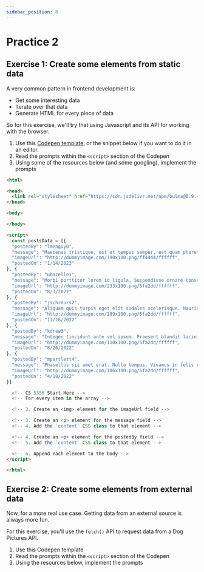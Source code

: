 ```yaml
---
sidebar_position: 6
---
```

# Practice 2

## Exercise 1: Create some elements from static data

A very common pattern in frontend development is:
- Get some interesting data
- Iterate over that data
- Generate HTML for every piece of data

So for this exercise, we'll try that using Javascript and its API for working with the browser.

1. Use this [Codepen template](https://codepen.io/intricatecloud/pen/RwBBYaP), or the snippet below if you want to do it in an editor.
2. Read the prompts within the `<script>` section of the Codepen
3. Using some of the resources below (and some googling), implement the prompts

```html
<html>

<head>
  <link rel="stylesheet" href="https://cdn.jsdelivr.net/npm/bulma@0.9.4/css/bulma.min.css">
</head>

<body>

</body>

<script>
  const postsData = [{
  "postedBy": "lmenguy0",
  "message": "Maecenas tristique, est et tempus semper, est quam pharetra magna, ac consequat metus sapien ut nunc. Vestibulum ante ipsum primis in faucibus orci luctus et ultrices posuere cubilia Curae; Mauris viverra diam vitae quam. Suspendisse potenti.",
  "imageUrl": "http://dummyimage.com/190x100.png/ff4444/ffffff",
  "postedOn": "1/14/2023"
}, {
  "postedBy": "ubazelle1",
  "message": "Morbi porttitor lorem id ligula. Suspendisse ornare consequat lectus. In est risus, auctor sed, tristique in, tempus sit amet, sem.",
  "imageUrl": "http://dummyimage.com/233x100.png/5fa2dd/ffffff",
  "postedOn": "8/3/2022"
}, {
  "postedBy": "jschreurs2",
  "message": "Aliquam quis turpis eget elit sodales scelerisque. Mauris sit amet eros. Suspendisse accumsan tortor quis turpis.",
  "imageUrl": "http://dummyimage.com/189x100.png/5fa2dd/ffffff",
  "postedOn": "11/16/2022"
}, {
  "postedBy": "kdrew3",
  "message": "Integer tincidunt ante vel ipsum. Praesent blandit lacinia erat. Vestibulum sed magna at nunc commodo placerat.",
  "imageUrl": "http://dummyimage.com/110x100.png/5fa2dd/ffffff",
  "postedOn": "8/26/2022"
}, {
  "postedBy": "mpartlett4",
  "message": "Phasellus sit amet erat. Nulla tempus. Vivamus in felis eu sapien cursus vestibulum.",
  "imageUrl": "http://dummyimage.com/106x100.png/5fa2dd/ffffff",
  "postedOn": "4/18/2022"
}]

  <!-- CS 5356 Start Here -->
  <!-- For every item in the array -->

  <!-- 2. Create an <img> element for the imageUrl field -->

  <!-- 3. Create an <p> element for the message field -->
  <!-- 4. Add the `content` CSS class to that element -->

  <!-- 4. Create an <p> element for the postedBy field -->
  <!-- 5. Add the `content` CSS class to that element -->

  <!-- 6. Append each element to the body -->
</script>

</html>
```

## Exercise 2: Create some elements from external data

Now, for a more real use case. Getting data from an external source is always more fun.

For this exercise, you'll use the `fetch()` API to request data from a Dog Pictures API.

1. Use this Codepen template
2. Read the prompts within the `<script>` section of the Codepen
3. Using the resources below, implement the prompts
